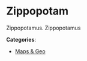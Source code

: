 # Zippopotam

Zippopotamus.  Zippopotamus

**Categories**:

- [Maps & Geo](https://github/apis-list/apis-list#maps-and-geo)



